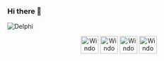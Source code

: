 ### Hi there 👋

![Delphi](https://github.com/rewerp/rewerp/tree/main/devicons/delphi-logo-1024.png)



<div align="center">
  <img align="center" alt="Windows" height="40" width="40" src="https://github.com/rewerp/rewerp/tree/main/devicons/delphi-logo-1024.png">
  <img align="center" alt="Windows" height="40" width="40" src="https://github.com/rewerp/rewerp/tree/main/devicons/react-original.svg">
  <img align="center" alt="Windows" height="40" width="40" src="https://github.com/rewerp/rewerp/tree/main/devicons/nodejs-original.svg">
  <img align="center" alt="Windows" height="40" width="40" src="https://github.com/rewerp/rewerp/tree/main/devicons/typescript-plain.svg">
</div>

<!--
**rewerp/rewerp** is a ✨ _special_ ✨ repository because its `README.md` (this file) appears on your GitHub profile.

Here are some ideas to get you started:

- 🔭 I’m currently working on ...
- 🌱 I’m currently learning ...
- 👯 I’m looking to collaborate on ...
- 🤔 I’m looking for help with ...
- 💬 Ask me about ...
- 📫 How to reach me: ...
- 😄 Pronouns: ...
- ⚡ Fun fact: ...
-->
